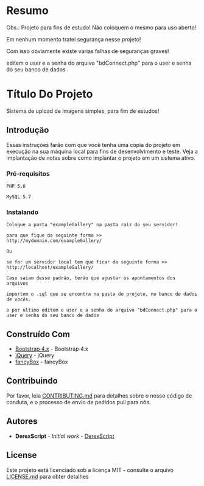 # Resumo
<p>Obs.: Projeto para fins de estudo! Não coloquem o mesmo para uso aberto!</p>
<p>Em nenhum momento tratei segurança nesse projeto!</p>
<p>Com isso obviamente existe varias falhas de seguranças graves!</p>
<p>editem o user e a senha do arquivo "bdConnect.php" para o user e senha do seu banco de dados</p>




# Título Do Projeto

Sistema de upload de imagens simples, para fim de estudos!

## Introdução

Essas instruções farão com que você tenha uma cópia do projeto em execução na sua máquina local para fins de desenvolvimento e teste. Veja a implantação de notas sobre como implantar o projeto em um sistema ativo.

### Pré-requisitos

```
PHP 5.6
```

```
MySQL 5.7
```

### Instalando

```
Coloque a pasta "exampleGallery" na pasta raiz do seu servidor!

para que fique da seguinte forma >> http://mydomain.com/exampleGallery/

Ou

se for um servidor local tem que ficar da seguinte forma >> http://localhost/exampleGallery/

Caso saiam desse padrão, terão que ajustar os apontamentos dos arquivos

importem o .sql que se encontra na pasta do projeto, no banco de dados de vocês.

e por ultimo editem o user e a senha do arquivo "bdConnect.php" para o user e senha do seu banco de dados
```



## Construído Com

* [Bootstrap 4.x](https://getbootstrap.com/) - Bootstrap 4.x
* [jQuery](https://jquery.com/) - jQuery
* [fancyBox](http://fancyapps.com/) - fancyBox

## Contribuindo

Por favor, leia [CONTRIBUTING.md](https://gist.github.com/PurpleBooth/b24679402957c63ec426) para detalhes sobre o nosso código de conduta, e o processo de envio de pedidos pull para nós.


## Autores

* **DerexScript** - *Initial work* - [DerexScript](https://github.com/DerexScript)

## License

Este projeto está licenciado sob a licença MIT - consulte o arquivo [LICENSE.md](LICENSE.md) para obter detalhes



